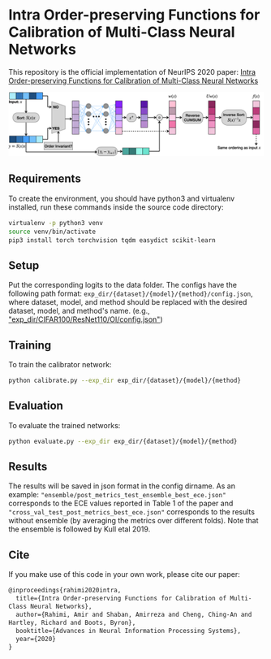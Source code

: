 # Intra Order-preserving Functions for Calibration of Multi-Class Neural Networks

This repository is the official implementation of NeurIPS 2020 paper: [Intra Order-preserving Functions for Calibration of Multi-Class Neural Networks](https://arxiv.org/abs/2003.06820)

![Order preserving/invariant simplex](https://github.com/AmirooR/IntraOrderPreservingCalibration/blob/main/architecture.001.png?raw=true)

## Requirements

To create the environment, you should have python3 and virtualenv installed, run these commands inside the source code directory:

```bash
virtualenv -p python3 venv
source venv/bin/activate                                 
pip3 install torch torchvision tqdm easydict scikit-learn
```

## Setup

Put the corresponding logits to the data folder. 
The configs have the following path format:
`exp_dir/{dataset}/{model}/{method}/config.json`,
where dataset, model, and method should be replaced with the desired dataset, model, and method's name.
(e.g., ["exp_dir/CIFAR100/ResNet110/OI/config.json"](https://github.com/AmirooR/IntraOrderPreservingCalibration/blob/main/exp_dir/CIFAR100/ResNet110/OI/config.json))

## Training

To train the calibrator network:

```bash
python calibrate.py --exp_dir exp_dir/{dataset}/{model}/{method}
```

## Evaluation

To evaluate the trained networks:

```bash
python evaluate.py --exp_dir exp_dir/{dataset}/{model}/{method}
```

## Results

The results will be saved in json format in the config dirname. As an example: `"ensemble/post_metrics_test_ensemble_best_ece.json"` corresponds to the ECE values reported in Table 1 of the paper and `"cross_val_test_post_metrics_best_ece.json"` corresponds to the results without ensemble (by averaging the metrics over different folds). Note that the ensemble is followed by Kull etal 2019.

## Cite

If you make use of this code in your own work, please cite our paper:

```
@inproceedings{rahimi2020intra,
  title={Intra Order-preserving Functions for Calibration of Multi-Class Neural Networks},
  author={Rahimi, Amir and Shaban, Amirreza and Cheng, Ching-An and Hartley, Richard and Boots, Byron},
  booktitle={Advances in Neural Information Processing Systems},
  year={2020}
}
```
